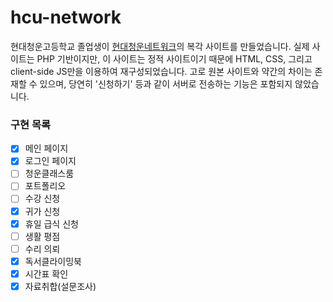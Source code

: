 # hcu-network
현대청운고등학교 졸업생이 [현대청운네트워크](hcuhs.kr)의 복각 사이트를 만들었습니다. 실제 사이트는 PHP 기반이지만, 이 사이트는 정적 사이트이기 때문에 HTML, CSS, 그리고 client-side JS만을 이용하여 재구성되었습니다. 고로 원본 사이트와 약간의 차이는 존재할 수 있으며, 당연히 '신청하기' 등과 같이 서버로 전송하는 기능은 포함되지 않았습니다.

### 구현 목록
- [x] 메인 페이지
- [x] 로그인 페이지
- [ ] 청운클래스룸
- [ ] 포트폴리오
- [ ] 수강 신청
- [x] 귀가 신청
- [x] 휴일 급식 신청
- [ ] 생활 평점
- [ ] 수리 의뢰
- [x] 독서클라이밍북
- [x] 시간표 확인
- [x] 자료취합(설문조사)
